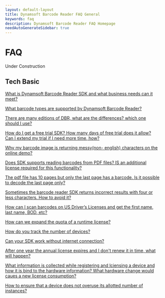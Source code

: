 ```yaml
---
layout: default-layout
title: Dynamsoft Barcode Reader FAQ General
keywords: faq
description: Dynamsoft Barcode Reader FAQ Homepage
needAutoGenerateSidebar: true
---
```


# FAQ

Under Construction

## Tech Basic

<a href="{{site.faq}}what-is-dbr.html" target="_blank">What is Dynamsoft Barcode Reader SDK and what business needs can it meet?</a>

<a href="{{site.faq}}supported-barcode-formats.html" target="_blank">What barcode types are supported by Dynamsoft Barcode Reader?</a>

<a href="{{site.faq}}different-editions-of-dbr.html" target="_blank">There are many editions of DBR, what are the differences? which one should I use?</a>

<a href="{{site.faq}}dbr-free-trail.html" target="_blank">How do I get a free trial SDK? How many days of free trial does it allow? Can I extend my trial if I need more time, how? </a>

<a href="{{site.faq}}non-english-characters.html" target="_blank">Why my barcode image is returning messy(non- english) characters on the online demo?</a>

<a href="{{site.faq}}dbr-supports-pdf.html" target="_blank">Does SDK supports reading barcodes from PDF files? IS an additional license required for this functionality?</a>

<a href="{{site.faq}}scan-specific-page.html" target="_blank">The pdf file has 10 pages but only the last page has a barcode. Is it possible to decode the last page only?</a>

<a href="{{site.faq}}avoid-incorrect-results.html" target="_blank">Sometimes the barcode reader SDK returns incorrect results with four or less characters. How to avoid it?</a>

<a href="{{site.faq}}scan-us-drivers-license.html" target="_blank">How can I scan barcodes on US Driver’s Licenses and get the first name, last name, BOD, etc?</a>

<a href="{{site.faq}}expand-quota-for-runtime-license.html" target="_blank">How can we expand the quota of a runtime license?</a>

<a href="{{site.faq}}track-license.html" target="_blank">How do you track the number of devices?</a>

<a href="{{site.faq}}sdk-works-without-internet.html" target="_blank">Can your SDK work without internet connection?</a>

<a href="{{site.faq}}what-happens-if-license-expires.html" target="_blank">After one year the annual license expires and I don't renew it in time, what will happen?</a>

<a href="{{site.faq}}how-hardware-is-bind-to-license.html" target="_blank">What information is collected while registering and lciensing a device and how it is bind to the hardware information? What hardware change would caues a new license consumption?</a>

<a href="{{site.faq}}ensure-no-overuse.html" target="_blank">How to ensure that a device does not overuse its allotted number of instances?</a>
